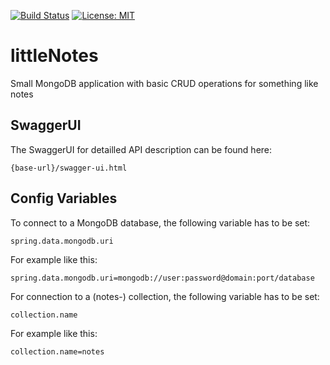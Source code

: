 [![Build Status](https://travis-ci.org/pixelstuermer/littleNotes.svg?branch=master)](https://travis-ci.org/pixelstuermer/littleNotes)
[![License: MIT](https://img.shields.io/badge/License-MIT-yellow.svg)](https://opensource.org/licenses/MIT)

# littleNotes
Small MongoDB application with basic CRUD operations for something like notes

## SwaggerUI
The SwaggerUI for detailled API description can be found here:

    {base-url}/swagger-ui.html

## Config Variables
To connect to a MongoDB database, the following variable has to be set:

    spring.data.mongodb.uri

For example like this:

    spring.data.mongodb.uri=mongodb://user:password@domain:port/database

For connection to a (notes-) collection, the following variable has to be set:

    collection.name

For example like this:

    collection.name=notes